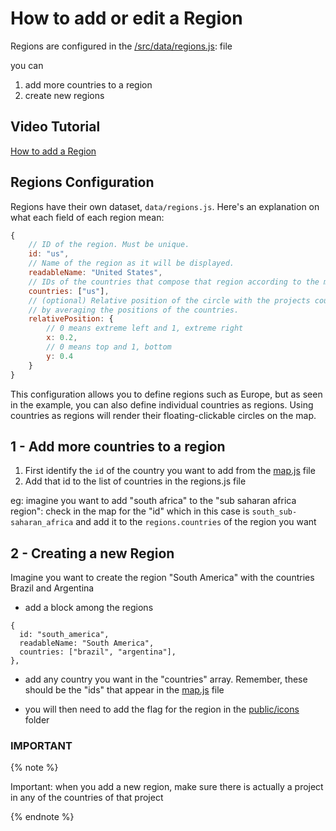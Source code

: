 # How to add or edit a Region



Regions are configured in the [/src/data/regions.js](./src/data/regions.js): file

you can
 
1. add more countries to a region
2. create new regions

## Video Tutorial
[How to add a Region](./videos/EWF-ProjectMap_HowTo3_Add_Region.mp4)


## Regions Configuration

Regions have their own dataset, `data/regions.js`. Here's an explanation on what each field of each region mean:

```js
{
    // ID of the region. Must be unique.
    id: "us",
    // Name of the region as it will be displayed.
    readableName: "United States",
    // IDs of the countries that compose that region according to the map dataset. Each country in the list will be highlighted in the map.
    countries: ["us"],
    // (optional) Relative position of the circle with the projects count as it will be rendered in the map. If not provided, the app attempts to compute it
    // by averaging the positions of the countries.
    relativePosition: {
        // 0 means extreme left and 1, extreme right
        x: 0.2,
        // 0 means top and 1, bottom
        y: 0.4
    }
}
```

This configuration allows you to define regions such as Europe, but as seen in the example, you can also define individual countries as regions. Using countries as regions will render their floating-clickable circles on the map.



## 1 - Add more countries to a region

1. First identify the `id` of the country you want to add from the [map.js](../src/data/map.js) file
2. Add that id to the list of countries in the regions.js file

eg: imagine you want to add "south africa" to the "sub saharan africa region": check in the map for the "id" which in this case is `south_sub-saharan_africa`  and add it to the
`regions.countries` of the region you want


## 2 - Creating a new Region

Imagine you want to create the region "South America" with the countries Brazil and Argentina

- add a block among the regions

```
{
  id: "south_america",
  readableName: "South America",
  countries: ["brazil", "argentina"],
},
```
- add any country you want in the "countries" array. Remember, these should be the "ids" that appear in the [map.js](../src/data/map.js) file

- you will then need to add the flag for the region in the [public/icons](../public/icons/) folder




### IMPORTANT

{% note %}
<p class="callout warning"> Important: when you add a new region, make sure there is actually a project in any of the countries of that project</p>
{% endnote %}